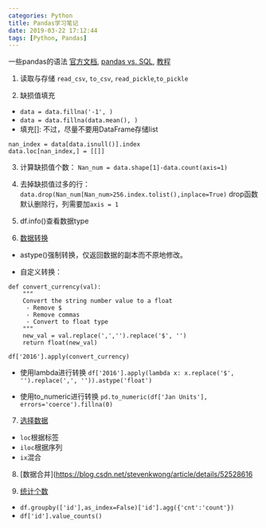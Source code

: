 ```yaml
---
categories: Python
title: Pandas学习笔记
date: 2019-03-22 17:12:44
tags: [Python, Pandas]
---
```


一些pandas的语法
[官方文档](http://pandas.pydata.org/pandas-docs/stable/getting_started/comparison/comparison_with_sql.html), [pandas vs. SQL](http://pandas.pydata.org/pandas-docs/stable/getting_started/comparison/comparison_with_sql.html), [教程](https://www.cnblogs.com/en-heng/p/5630849.html)


1. 读取与存储
`read_csv`, `to_csv`, `read_pickle`,`to_pickle`

2. 缺损值填充
- `data = data.fillna('-1', )`
- `data = data.fillna(data.mean(), )`
- 填充[]: 不过，尽量不要用DataFrame存储list
```
nan_index = data[data.isnull()].index
data.loc[nan_index,] = [[]]
```

3. 计算缺损值个数：
`Nan_num = data.shape[1]-data.count(axis=1)`

4. 去掉缺损值过多的行：
`data.drop(Nan_num[Nan_num>256.index.tolist(),inplace=True)`
drop函数默认删除行，列需要加`axis = 1`

5. df.info()查看数据type

6. [数据转换](https://juejin.im/post/5acc36e66fb9a028d043c2a5)
- astype()强制转换，仅返回数据的副本而不原地修改。

- 自定义转换：
```
def convert_currency(val):
    """
    Convert the string number value to a float
     - Remove $
     - Remove commas
     - Convert to float type
    """
    new_val = val.replace(',','').replace('$', '')
    return float(new_val)

df['2016'].apply(convert_currency)
```

- 使用lambda进行转换
`df['2016'].apply(lambda x: x.replace('$', '').replace(',', '')).astype('float')`

- 使用to_numeric进行转换
`pd.to_numeric(df['Jan Units'], errors='coerce').fillna(0)`

7. [选择数据](https://morvanzhou.github.io/tutorials/data-manipulation/np-pd/3-2-pd-indexing/)
- `loc`根据标签
- `iloc`根据序列
- `ix`混合

8. [数据合并](https://blog.csdn.net/stevenkwong/article/details/52528616

9. [统计个数](https://blog.csdn.net/waple_0820/article/details/80514073)
- `df.groupby(['id'],as_index=False)['id'].agg({'cnt':'count'})`
- `df['id'].value_counts()`

